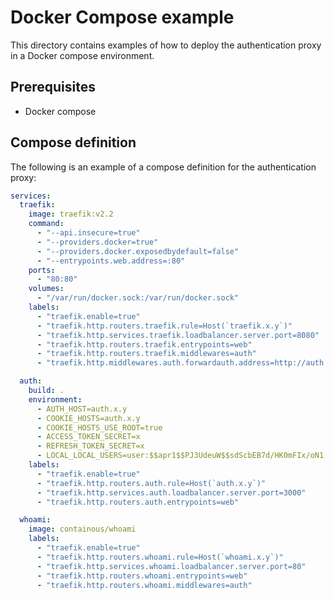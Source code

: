 # Docker Compose example

This directory contains examples of how to deploy the authentication proxy in a Docker compose environment.

## Prerequisites

- Docker compose

## Compose definition

The following is an example of a compose definition for the authentication proxy:

```yaml
services:
  traefik:
    image: traefik:v2.2
    command:
      - "--api.insecure=true"
      - "--providers.docker=true"
      - "--providers.docker.exposedbydefault=false"
      - "--entrypoints.web.address=:80"
    ports:
      - "80:80"
    volumes:
      - "/var/run/docker.sock:/var/run/docker.sock"
    labels:
      - "traefik.enable=true"
      - "traefik.http.routers.traefik.rule=Host(`traefik.x.y`)"
      - "traefik.http.services.traefik.loadbalancer.server.port=8080"
      - "traefik.http.routers.traefik.entrypoints=web"
      - "traefik.http.routers.traefik.middlewares=auth"
      - "traefik.http.middlewares.auth.forwardauth.address=http://auth:3000"

  auth:
    build: .
    environment:
      - AUTH_HOST=auth.x.y
      - COOKIE_HOSTS=auth.x.y
      - COOKIE_HOSTS_USE_ROOT=true
      - ACCESS_TOKEN_SECRET=x
      - REFRESH_TOKEN_SECRET=x
      - LOCAL_LOCAL_USERS=user:$$apr1$$PJ3UdeuW$$sdScbEB7d/HK0mFIx/oN1. # user:password
    labels:
      - "traefik.enable=true"
      - "traefik.http.routers.auth.rule=Host(`auth.x.y`)"
      - "traefik.http.services.auth.loadbalancer.server.port=3000"
      - "traefik.http.routers.auth.entrypoints=web"

  whoami:
    image: containous/whoami
    labels:
      - "traefik.enable=true"
      - "traefik.http.routers.whoami.rule=Host(`whoami.x.y`)"
      - "traefik.http.services.whoami.loadbalancer.server.port=80"
      - "traefik.http.routers.whoami.entrypoints=web"
      - "traefik.http.routers.whoami.middlewares=auth"
```
